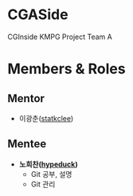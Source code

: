 # CGASide

CGInside KMPG Project Team A

# Members & Roles

## Mentor

- 이광춘([statkclee](https://github.com/statkclee))

## Mentee

- **노희찬([hypeduck](https://github.com/hypeduck))**
  - Git 공부, 설명
  - Git 관리
